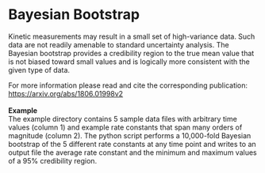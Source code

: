 # Bayesian Bootstrap

Kinetic measurements may result in a small set of high-variance data. Such data are not readily amenable to standard uncertainty analysis. The Bayesian bootstrap provides a credibility region to the true mean value that is not biased toward small values and is logically more consistent with the given type of data.

For more information please read and cite the corresponding publication: https://arxiv.org/abs/1806.01998v2    
<br />
**Example**<br />
The example directory contains 5 sample data files with arbitrary time values (column 1) and example rate constants that span many orders of magnitude (column 2).  The python script performs a 10,000-fold Bayesian bootstrap of the 5 different rate constants at any time point and writes to an output file the average rate constant and the minimum and maximum values of a 95% credibility region.  
  
